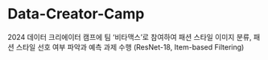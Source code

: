 # Data-Creator-Camp
2024 데이터 크리에이터 캠프에 팀 ‘비타맥스’로 참여하여 패션 스타일 이미지 분류, 패션 스타일 선호 여부 파악과 예측 과제 수행 (ResNet-18, Item-based Filtering)
